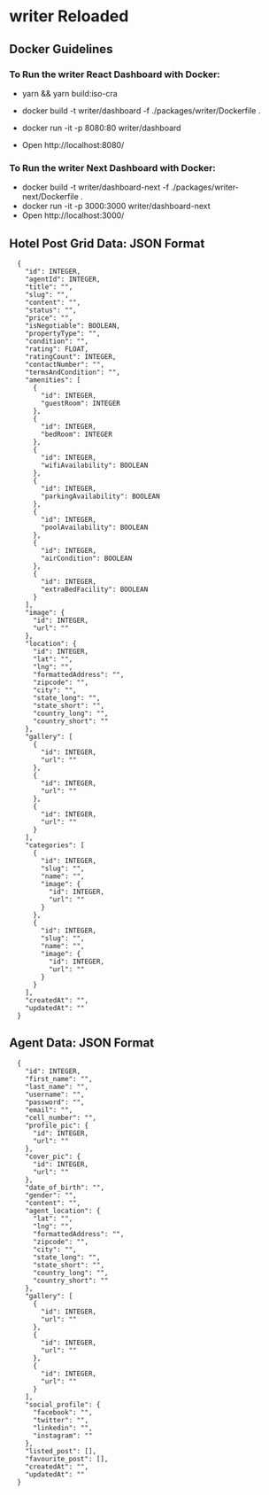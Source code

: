 # writer Reloaded

## Docker Guidelines

### To Run the writer React Dashboard with Docker:

- yarn && yarn build:iso-cra

- docker build -t writer/dashboard -f ./packages/writer/Dockerfile .
- docker run -it -p 8080:80 writer/dashboard
- Open http://localhost:8080/

### To Run the writer Next Dashboard with Docker:

- docker build -t writer/dashboard-next -f ./packages/writer-next/Dockerfile .
- docker run -it -p 3000:3000 writer/dashboard-next
- Open http://localhost:3000/

## Hotel Post Grid Data: JSON Format

```
  {
    "id": INTEGER,
    "agentId": INTEGER,
    "title": "",
    "slug": "",
    "content": "",
    "status": "",
    "price": "",
    "isNegotiable": BOOLEAN,
    "propertyType": "",
    "condition": "",
    "rating": FLOAT,
    "ratingCount": INTEGER,
    "contactNumber": "",
    "termsAndCondition": "",
    "amenities": [
      {
        "id": INTEGER,
        "guestRoom": INTEGER
      },
      {
        "id": INTEGER,
        "bedRoom": INTEGER
      },
      {
        "id": INTEGER,
        "wifiAvailability": BOOLEAN
      },
      {
        "id": INTEGER,
        "parkingAvailability": BOOLEAN
      },
      {
        "id": INTEGER,
        "poolAvailability": BOOLEAN
      },
      {
        "id": INTEGER,
        "airCondition": BOOLEAN
      },
      {
        "id": INTEGER,
        "extraBedFacility": BOOLEAN
      }
    ],
    "image": {
      "id": INTEGER,
      "url": ""
    },
    "location": {
      "id": INTEGER,
      "lat": "",
      "lng": "",
      "formattedAddress": "",
      "zipcode": "",
      "city": "",
      "state_long": "",
      "state_short": "",
      "country_long": "",
      "country_short": ""
    },
    "gallery": [
      {
        "id": INTEGER,
        "url": ""
      },
      {
        "id": INTEGER,
        "url": ""
      },
      {
        "id": INTEGER,
        "url": ""
      }
    ],
    "categories": [
      {
        "id": INTEGER,
        "slug": "",
        "name": "",
        "image": {
          "id": INTEGER,
          "url": ""
        }
      },
      {
        "id": INTEGER,
        "slug": "",
        "name": "",
        "image": {
          "id": INTEGER,
          "url": ""
        }
      }
    ],
    "createdAt": "",
    "updatedAt": ""
  }
```

## Agent Data: JSON Format

```
  {
    "id": INTEGER,
    "first_name": "",
    "last_name": "",
    "username": "",
    "password": "",
    "email": "",
    "cell_number": "",
    "profile_pic": {
      "id": INTEGER,
      "url": ""
    },
    "cover_pic": {
      "id": INTEGER,
      "url": ""
    },
    "date_of_birth": "",
    "gender": "",
    "content": "",
    "agent_location": {
      "lat": "",
      "lng": "",
      "formattedAddress": "",
      "zipcode": "",
      "city": "",
      "state_long": "",
      "state_short": "",
      "country_long": "",
      "country_short": ""
    },
    "gallery": [
      {
        "id": INTEGER,
        "url": ""
      },
      {
        "id": INTEGER,
        "url": ""
      },
      {
        "id": INTEGER,
        "url": ""
      }
    ],
    "social_profile": {
      "facebook": "",
      "twitter": "",
      "linkedin": "",
      "instagram": ""
    },
    "listed_post": [],
    "favourite_post": [],
    "createdAt": "",
    "updatedAt": ""
  }

```
